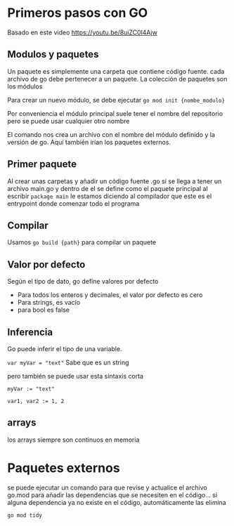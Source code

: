 # Primeros pasos con GO 
Basado en este video https://youtu.be/8uiZC0l4Ajw

## Modulos y paquetes
Un paquete es simplemente una carpeta que contiene código fuente. cada archivo de go debe pertenecer a un paquete. La colección de paquetes son los módulos

Para crear un nuevo módulo, se debe ejecutar 
`go mod init {nombe_modulo}`

Por conveniencia el módulo principal suele tener el nombre del repositorio pero se puede usar cualquier otro nombre

El comando nos crea un archivo con el nombre del módulo definido y la versión de go. Aquí también irían los paquetes externos.

## Primer paquete
Al crear unas carpetas y añadir un código fuente .go si se llega a tener un archivo main.go y dentro de el se define como el paquete principal al escribir `package main` le estamos diciendo al compilador que este es el entrypoint donde comenzar todo el programa

## Compilar
Usamos `go build {path}` para compilar un paquete

## Valor por defecto
Según el tipo de dato, go define valores por defecto

* Para todos los enteros y decimales, el valor por defecto es cero
* Para strings, es vacío
* para bool es false

## Inferencia
Go puede inferir el tipo de una variable.

`var myVar = "text"` Sabe que es un string

pero también se puede usar esta sintaxis corta

`myVar := "text"`

`var1, var2 := 1, 2`

## arrays
los arrays siempre son continuos en memoria


# Paquetes externos
se puede ejecutar un comando para que revise y actualice el archivo go.mod para añadir las dependencias que se necesiten en el código... si alguna dependencia ya no existe en el código, automáticamente las elimina

`go mod tidy`